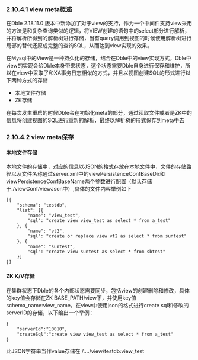 
### 2.10.4.1 view meta概述
在Dble 2.18.11.0 版本中新添加了对于view的支持，作为一个中间件支持view采用的方法是和复杂查询类似的逻辑，将VIEW创建的语句中的select部分进行解析，并将解析所得到的解析树进行存储，当有query调用到视图的时候使用解析树进行局部的替代还原成完整的查询SQL，从而达到view实现的效果。  

在Mysql中的View是一种持久化的存储，结合在Dble中的view实现方式，Dble中view的实现会给Dble本身带来状态，这个状态需要Dble自身进行保存和维护，所以在view中采取了和XA事务日志相似的方式，并且以视图创建SQL的形式进行以下两种方式的存储  

+ 本地文件存储
+ ZK存储  

在每次发生重启的时候Dble会在初始化meta的部分，通过读取文件或者是ZK中的信息将创建视图的SQL进行重新的解析，最终以解析树的形式保存到meta中去

### 2.10.4.2 view meta保存
#### 本地文件存储
本地文件的存储中，对应的信息以JSON的格式存放在本地文件中，文件的存储路径以及文件名称通过server.xml中的viewPersistenceConfBaseDir和viewPersistenceConfBaseName两个参数进行配置（默认存储于./viewConf/viewJson中）,具体的文件内容举例如下
```
[{
    "schema": "testdb",
    "list": [{
        "name": "view_test",
        "sql": "create view view_test as select * from a_test"
    }, {
        "name": "vt2",
        "sql": "create or replace view vt2 as select * from suntest"
    }, {
        "name": "suntest",
        "sql": "create view suntest as select * from sbtest"
    }]
}]
```
#### ZK K/V存储
在集群状态下Dble的各个内部状态需要同步，包括view的创建删除和修改，具体的key值会存储在ZK BASE_PATH/view下，并使用key值schema_name:view_name，在view中使用json的格式进行create sql和修改的serverID的存储，以下给出一个举例：
```
{
    "serverId":"10010",
    "createSql":"create view view_test as select * from a_test"
}
``` 
此JSON字符串当作value存储在 /..../view/testdb:view_test


